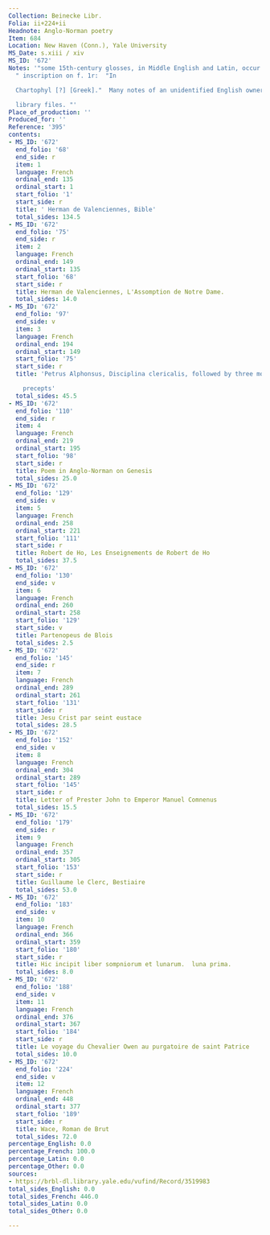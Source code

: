 ```yaml
---
Collection: Beinecke Libr.
Folia: ii+224+ii
Headnote: Anglo-Norman poetry
Item: 684
Location: New Haven (Conn.), Yale University
MS_Date: s.xiii / xiv
MS_ID: '672'
Notes: '"some 15th-century glosses, in Middle English and Latin, occur in the text.";
  " inscription on f. 1r:  "In

  Chartophyl [?] [Greek]."  Many notes of an unidentified English owner (s. xix) in

  library files. "'
Place_of_production: ''
Produced_for: ''
Reference: '395'
contents:
- MS_ID: '672'
  end_folio: '68'
  end_side: r
  item: 1
  language: French
  ordinal_end: 135
  ordinal_start: 1
  start_folio: '1'
  start_side: r
  title: ' Herman de Valenciennes, Bible'
  total_sides: 134.5
- MS_ID: '672'
  end_folio: '75'
  end_side: r
  item: 2
  language: French
  ordinal_end: 149
  ordinal_start: 135
  start_folio: '68'
  start_side: r
  title: Herman de Valenciennes, L'Assomption de Notre Dame.
  total_sides: 14.0
- MS_ID: '672'
  end_folio: '97'
  end_side: v
  item: 3
  language: French
  ordinal_end: 194
  ordinal_start: 149
  start_folio: '75'
  start_side: r
  title: 'Petrus Alphonsus, Disciplina clericalis, followed by three moral

    precepts'
  total_sides: 45.5
- MS_ID: '672'
  end_folio: '110'
  end_side: r
  item: 4
  language: French
  ordinal_end: 219
  ordinal_start: 195
  start_folio: '98'
  start_side: r
  title: Poem in Anglo-Norman on Genesis
  total_sides: 25.0
- MS_ID: '672'
  end_folio: '129'
  end_side: v
  item: 5
  language: French
  ordinal_end: 258
  ordinal_start: 221
  start_folio: '111'
  start_side: r
  title: Robert de Ho, Les Enseignements de Robert de Ho
  total_sides: 37.5
- MS_ID: '672'
  end_folio: '130'
  end_side: v
  item: 6
  language: French
  ordinal_end: 260
  ordinal_start: 258
  start_folio: '129'
  start_side: v
  title: Partenopeus de Blois
  total_sides: 2.5
- MS_ID: '672'
  end_folio: '145'
  end_side: r
  item: 7
  language: French
  ordinal_end: 289
  ordinal_start: 261
  start_folio: '131'
  start_side: r
  title: Jesu Crist par seint eustace
  total_sides: 28.5
- MS_ID: '672'
  end_folio: '152'
  end_side: v
  item: 8
  language: French
  ordinal_end: 304
  ordinal_start: 289
  start_folio: '145'
  start_side: r
  title: Letter of Prester John to Emperor Manuel Comnenus
  total_sides: 15.5
- MS_ID: '672'
  end_folio: '179'
  end_side: r
  item: 9
  language: French
  ordinal_end: 357
  ordinal_start: 305
  start_folio: '153'
  start_side: r
  title: Guillaume le Clerc, Bestiaire
  total_sides: 53.0
- MS_ID: '672'
  end_folio: '183'
  end_side: v
  item: 10
  language: French
  ordinal_end: 366
  ordinal_start: 359
  start_folio: '180'
  start_side: r
  title: Hic incipit liber sompniorum et lunarum.  luna prima.
  total_sides: 8.0
- MS_ID: '672'
  end_folio: '188'
  end_side: v
  item: 11
  language: French
  ordinal_end: 376
  ordinal_start: 367
  start_folio: '184'
  start_side: r
  title: Le voyage du Chevalier Owen au purgatoire de saint Patrice
  total_sides: 10.0
- MS_ID: '672'
  end_folio: '224'
  end_side: v
  item: 12
  language: French
  ordinal_end: 448
  ordinal_start: 377
  start_folio: '189'
  start_side: r
  title: Wace, Roman de Brut
  total_sides: 72.0
percentage_English: 0.0
percentage_French: 100.0
percentage_Latin: 0.0
percentage_Other: 0.0
sources:
- https://brbl-dl.library.yale.edu/vufind/Record/3519983
total_sides_English: 0.0
total_sides_French: 446.0
total_sides_Latin: 0.0
total_sides_Other: 0.0

---
```

